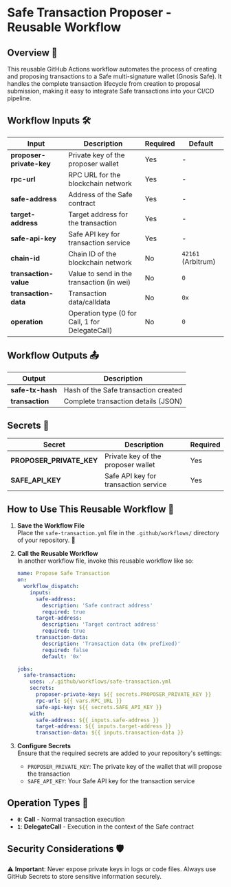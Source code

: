 # Safe Transaction Proposer - Reusable Workflow

## Overview 🌟

This reusable GitHub Actions workflow automates the process of creating and proposing transactions to a Safe multi-signature wallet (Gnosis Safe). It handles the complete transaction lifecycle from creation to proposal submission, making it easy to integrate Safe transactions into your CI/CD pipeline.

## Workflow Inputs 🛠️

| **Input**                | **Description**                                               | **Required** | **Default**                         |
| ------------------------ | ------------------------------------------------------------- | ------------ | ----------------------------------- |
| **proposer-private-key** | Private key of the proposer wallet                           | Yes          | -                                   |
| **rpc-url**              | RPC URL for the blockchain network                            | Yes          | -                                   |
| **safe-address**         | Address of the Safe contract                                  | Yes          | -                                   |
| **target-address**       | Target address for the transaction                            | Yes          | -                                   |
| **safe-api-key**         | Safe API key for transaction service                          | Yes          | -                                   |
| **chain-id**             | Chain ID of the blockchain network                            | No           | `42161` (Arbitrum)                  |
| **transaction-value**    | Value to send in the transaction (in wei)                     | No           | `0`                                 |
| **transaction-data**     | Transaction data/calldata                                     | No           | `0x`                                |
| **operation**            | Operation type (0 for Call, 1 for DelegateCall)              | No           | `0`                                 |

## Workflow Outputs 📤

| **Output**        | **Description**                           |
| ----------------- | ----------------------------------------- |
| **safe-tx-hash**  | Hash of the Safe transaction created      |
| **transaction**   | Complete transaction details (JSON)       |

## Secrets 🔐

| **Secret**                | **Description**                                    | **Required** |
| ------------------------- | -------------------------------------------------- | ------------ |
| **PROPOSER_PRIVATE_KEY**  | Private key of the proposer wallet                 | Yes          |
| **SAFE_API_KEY**          | Safe API key for transaction service               | Yes          |

## How to Use This Reusable Workflow 🔄

1. **Save the Workflow File**  
   Place the `safe-transaction.yml` file in the `.github/workflows/` directory of your repository. 💾

2. **Call the Reusable Workflow**  
   In another workflow file, invoke this reusable workflow like so:

   ```yaml
   name: Propose Safe Transaction
   on:
     workflow_dispatch:
       inputs:
         safe-address:
           description: 'Safe contract address'
           required: true
         target-address:
           description: 'Target contract address'
           required: true
         transaction-data:
           description: 'Transaction data (0x prefixed)'
           required: false
           default: '0x'

   jobs:
     safe-transaction:
       uses: ./.github/workflows/safe-transaction.yml
       secrets:
         proposer-private-key: ${{ secrets.PROPOSER_PRIVATE_KEY }}
         rpc-url: ${{ vars.RPC_URL }}
         safe-api-key: ${{ secrets.SAFE_API_KEY }}
       with:
         safe-address: ${{ inputs.safe-address }}
         target-address: ${{ inputs.target-address }}
         transaction-data: ${{ inputs.transaction-data }}
   ```

3. **Configure Secrets**  
   Ensure that the required secrets are added to your repository's settings:
   - `PROPOSER_PRIVATE_KEY`: The private key of the wallet that will propose the transaction
   - `SAFE_API_KEY`: Your Safe API key for the transaction service

## Operation Types 🔧

- **`0`**: **Call** - Normal transaction execution
- **`1`**: **DelegateCall** - Execution in the context of the Safe contract

## Security Considerations 🛡️

⚠️ **Important**: Never expose private keys in logs or code files. Always use GitHub Secrets to store sensitive information securely.
